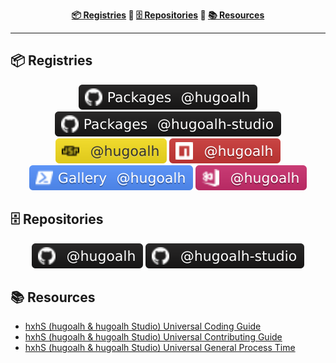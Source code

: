 <div align="center"><b>

[📦 Registries](#f13b05c6e608-registries) 💠 [🗄️ Repositories](#f13b05c6e608-repositories) 💠 [📚 Resources](#f13b05c6e608-resources)

</b></div>

---

<h2 id="f13b05c6e608-registries">📦 Registries</h2>

<div align="center">

[![GitHub Packages: @hugoalh](../assets/badges/registries/github-packages.svg "GitHub Packages: @hugoalh")](https://github.com/hugoalh?tab=packages)
[![GitHub Packages: @hugoalh-studio](../assets/badges/registries/github-packages-studio.svg "GitHub Packages: @hugoalh-studio")](https://github.com/orgs/hugoalh-studio/packages)
[![JSR: @hugoalh](../assets/badges/registries/jsr.svg "JSR: @hugoalh")](https://jsr.io/@hugoalh)
[![NPM: @hugoalh](../assets/badges/registries/npm.svg "NPM: @hugoalh")](https://www.npmjs.com/search?q=%40hugoalh%2F)
[![PowerShell Gallery: @hugoalh](../assets/badges/registries/powershell-gallery.svg "PowerShell Gallery: @hugoalh")](https://www.powershellgallery.com/profiles/hugoalh)
[![Visual Studio Marketplace: @hugoalh](../assets/badges/registries/visual-studio-marketplace.svg "Visual Studio Marketplace: @hugoalh")](https://marketplace.visualstudio.com/publishers/hugoalh)

</div>

<h2 id="f13b05c6e608-repositories">🗄️ Repositories</h2>

<div align="center">

[![GitHub: @hugoalh](../assets/badges/repositories/github.svg "GitHub: @hugoalh")](https://github.com/hugoalh?tab=repositories)
[![GitHub: @hugoalh-studio](../assets/badges/repositories/github-studio.svg "GitHub: @hugoalh-studio")](https://github.com/orgs/hugoalh-studio/repositories)

</div>

<h2 id="f13b05c6e608-resources">📚 Resources</h2>

- [hxhS (hugoalh & hugoalh Studio) Universal Coding Guide](https://github.com/hugoalh/hugoalh/blob/main/guides/hxhs-universal-coding.md)
- [hxhS (hugoalh & hugoalh Studio) Universal Contributing Guide](https://github.com/hugoalh/hugoalh/blob/main/guides/hxhs-universal-contributing.md)
- [hxhS (hugoalh & hugoalh Studio) Universal General Process Time](https://github.com/hugoalh/hugoalh/blob/main/guides/hxhs-universal-general-process-time.md)
